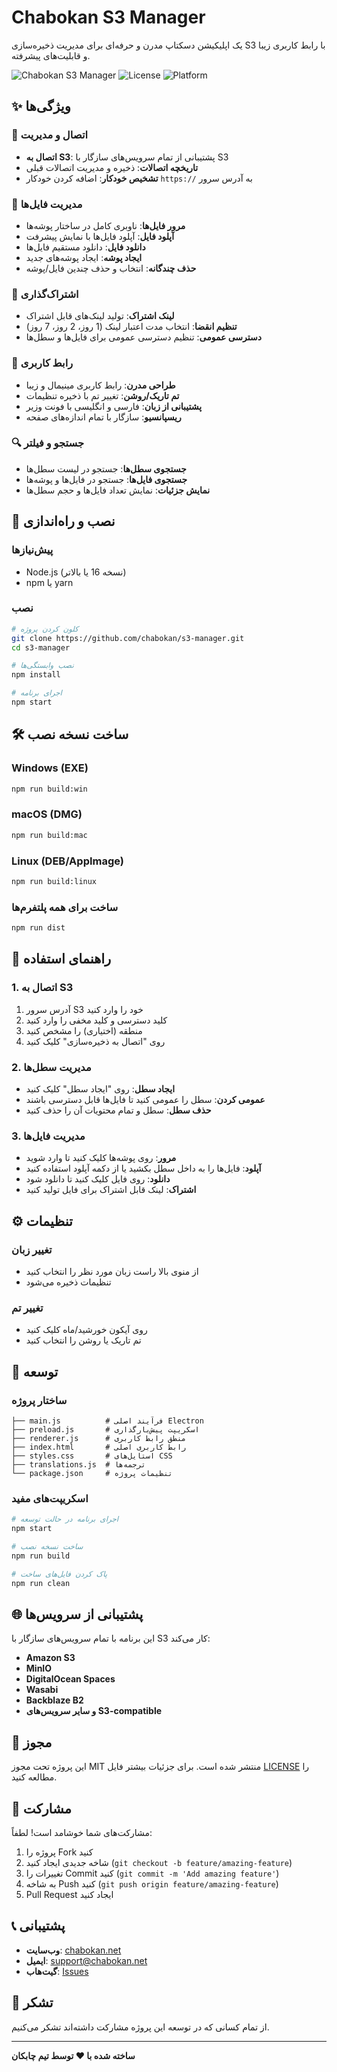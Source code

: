 # Chabokan S3 Manager

یک اپلیکیشن دسکتاپ مدرن و حرفه‌ای برای مدیریت ذخیره‌سازی S3 با رابط کاربری زیبا و قابلیت‌های پیشرفته.

![Chabokan S3 Manager](https://img.shields.io/badge/Electron-Desktop%20App-blue)
![License](https://img.shields.io/badge/License-MIT-green)
![Platform](https://img.shields.io/badge/Platform-Windows%20%7C%20macOS%20%7C%20Linux-lightgrey)

## ✨ ویژگی‌ها

### 🔗 اتصال و مدیریت
- **اتصال به S3**: پشتیبانی از تمام سرویس‌های سازگار با S3
- **تاریخچه اتصالات**: ذخیره و مدیریت اتصالات قبلی
- **تشخیص خودکار**: اضافه کردن خودکار `https://` به آدرس سرور

### 📁 مدیریت فایل‌ها
- **مرور فایل‌ها**: ناوبری کامل در ساختار پوشه‌ها
- **آپلود فایل**: آپلود فایل‌ها با نمایش پیشرفت
- **دانلود فایل**: دانلود مستقیم فایل‌ها
- **ایجاد پوشه**: ایجاد پوشه‌های جدید
- **حذف چندگانه**: انتخاب و حذف چندین فایل/پوشه

### 🔗 اشتراک‌گذاری
- **لینک اشتراک**: تولید لینک‌های قابل اشتراک
- **تنظیم انقضا**: انتخاب مدت اعتبار لینک (1 روز، 2 روز، 7 روز)
- **دسترسی عمومی**: تنظیم دسترسی عمومی برای فایل‌ها و سطل‌ها

### 🎨 رابط کاربری
- **طراحی مدرن**: رابط کاربری مینیمال و زیبا
- **تم تاریک/روشن**: تغییر تم با ذخیره تنظیمات
- **پشتیبانی از زبان**: فارسی و انگلیسی با فونت وزیر
- **ریسپانسیو**: سازگار با تمام اندازه‌های صفحه

### 🔍 جستجو و فیلتر
- **جستجوی سطل‌ها**: جستجو در لیست سطل‌ها
- **جستجوی فایل‌ها**: جستجو در فایل‌ها و پوشه‌ها
- **نمایش جزئیات**: نمایش تعداد فایل‌ها و حجم سطل‌ها

## 🚀 نصب و راه‌اندازی

### پیش‌نیازها
- Node.js (نسخه 16 یا بالاتر)
- npm یا yarn

### نصب
```bash
# کلون کردن پروژه
git clone https://github.com/chabokan/s3-manager.git
cd s3-manager

# نصب وابستگی‌ها
npm install

# اجرای برنامه
npm start
```

## 🛠️ ساخت نسخه نصب

### Windows (EXE)
```bash
npm run build:win
```

### macOS (DMG)
```bash
npm run build:mac
```

### Linux (DEB/AppImage)
```bash
npm run build:linux
```

### ساخت برای همه پلتفرم‌ها
```bash
npm run dist
```

## 📖 راهنمای استفاده

### 1. اتصال به S3
1. آدرس سرور S3 خود را وارد کنید
2. کلید دسترسی و کلید مخفی را وارد کنید
3. منطقه (اختیاری) را مشخص کنید
4. روی "اتصال به ذخیره‌سازی" کلیک کنید

### 2. مدیریت سطل‌ها
- **ایجاد سطل**: روی "ایجاد سطل" کلیک کنید
- **عمومی کردن**: سطل را عمومی کنید تا فایل‌ها قابل دسترسی باشند
- **حذف سطل**: سطل و تمام محتویات آن را حذف کنید

### 3. مدیریت فایل‌ها
- **مرور**: روی پوشه‌ها کلیک کنید تا وارد شوید
- **آپلود**: فایل‌ها را به داخل سطل بکشید یا از دکمه آپلود استفاده کنید
- **دانلود**: روی فایل کلیک کنید تا دانلود شود
- **اشتراک**: لینک قابل اشتراک برای فایل تولید کنید

## ⚙️ تنظیمات

### تغییر زبان
- از منوی بالا راست زبان مورد نظر را انتخاب کنید
- تنظیمات ذخیره می‌شود

### تغییر تم
- روی آیکون خورشید/ماه کلیک کنید
- تم تاریک یا روشن را انتخاب کنید

## 🔧 توسعه

### ساختار پروژه
```
├── main.js          # فرآیند اصلی Electron
├── preload.js       # اسکریپت پیش‌بارگذاری
├── renderer.js      # منطق رابط کاربری
├── index.html       # رابط کاربری اصلی
├── styles.css       # استایل‌های CSS
├── translations.js  # ترجمه‌ها
└── package.json     # تنظیمات پروژه
```

### اسکریپت‌های مفید
```bash
# اجرای برنامه در حالت توسعه
npm start

# ساخت نسخه نصب
npm run build

# پاک کردن فایل‌های ساخت
npm run clean
```

## 🌐 پشتیبانی از سرویس‌ها

این برنامه با تمام سرویس‌های سازگار با S3 کار می‌کند:

- **Amazon S3**
- **MinIO**
- **DigitalOcean Spaces**
- **Wasabi**
- **Backblaze B2**
- **و سایر سرویس‌های S3-compatible**

## 📝 مجوز

این پروژه تحت مجوز MIT منتشر شده است. برای جزئیات بیشتر فایل [LICENSE](LICENSE) را مطالعه کنید.

## 🤝 مشارکت

مشارکت‌های شما خوشامد است! لطفاً:

1. پروژه را Fork کنید
2. شاخه جدیدی ایجاد کنید (`git checkout -b feature/amazing-feature`)
3. تغییرات را Commit کنید (`git commit -m 'Add amazing feature'`)
4. به شاخه Push کنید (`git push origin feature/amazing-feature`)
5. Pull Request ایجاد کنید

## 📞 پشتیبانی

- **وب‌سایت**: [chabokan.net](https://chabokan.net)
- **ایمیل**: support@chabokan.net
- **گیت‌هاب**: [Issues](https://github.com/chabokan/s3-manager/issues)

## 🙏 تشکر

از تمام کسانی که در توسعه این پروژه مشارکت داشته‌اند تشکر می‌کنیم.

---

**ساخته شده با ❤️ توسط تیم چابکان**